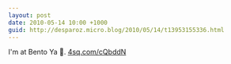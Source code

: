 ```yaml
---
layout: post
date: 2010-05-14 10:00 +1000
guid: http://desparoz.micro.blog/2010/05/14/t13953155336.html
---
```

I'm at Bento Ya . [4sq.com/cQbddN](http://4sq.com/cQbddN)
